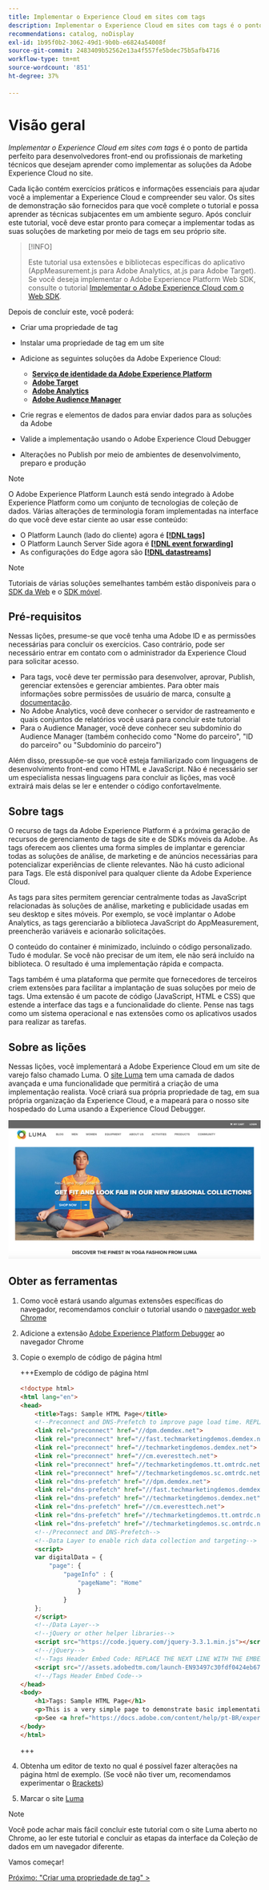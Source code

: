 ```yaml
---
title: Implementar o Experience Cloud em sites com tags
description: Implementar o Experience Cloud em sites com tags é o ponto de partida perfeito para desenvolvedores front-end ou profissionais de marketing técnicos que desejam aprender como implementar as soluções da Adobe Experience Cloud no site.
recommendations: catalog, noDisplay
exl-id: 1b95f0b2-3062-49d1-9b0b-e6824a54008f
source-git-commit: 2483409b52562e13a4f557fe5bdec75b5afb4716
workflow-type: tm+mt
source-wordcount: '851'
ht-degree: 37%

---
```


# Visão geral

_Implementar o Experience Cloud em sites com tags_ é o ponto de partida perfeito para desenvolvedores front-end ou profissionais de marketing técnicos que desejam aprender como implementar as soluções da Adobe Experience Cloud no site.

Cada lição contém exercícios práticos e informações essenciais para ajudar você a implementar a Experience Cloud e compreender seu valor.  Os sites de demonstração são fornecidos para que você complete o tutorial e possa aprender as técnicas subjacentes em um ambiente seguro. Após concluir este tutorial, você deve estar pronto para começar a implementar todas as suas soluções de marketing por meio de tags em seu próprio site.

>[!INFO]
>
>Este tutorial usa extensões e bibliotecas específicas do aplicativo (AppMeasurement.js para Adobe Analytics, at.js para Adobe Target). Se você deseja implementar o Adobe Experience Platform Web SDK, consulte o tutorial [Implementar o Adobe Experience Cloud com o Web SDK](/help/tutorial-web-sdk/overview.md).


Depois de concluir este, você poderá:

* Criar uma propriedade de tag

* Instalar uma propriedade de tag em um site

* Adicione as seguintes soluções da Adobe Experience Cloud:
   * **[Serviço de identidade da Adobe Experience Platform](id-service.md)**
   * **[Adobe Target](target.md)**
   * **[Adobe Analytics](analytics.md)**
   * **[Adobe Audience Manager](audience-manager.md)**

* Crie regras e elementos de dados para enviar dados para as soluções da Adobe

* Valide a implementação usando o Adobe Experience Cloud Debugger

* Alterações no Publish por meio de ambientes de desenvolvimento, preparo e produção

>[!NOTE]
>
>O Adobe Experience Platform Launch está sendo integrado à Adobe Experience Platform como um conjunto de tecnologias de coleção de dados. Várias alterações de terminologia foram implementadas na interface do que você deve estar ciente ao usar esse conteúdo:
>
> * O Platform Launch (lado do cliente) agora é **[[!DNL tags]](https://experienceleague.adobe.com/docs/experience-platform/tags/home.html?lang=pt-BR)**
> * O Platform Launch Server Side agora é **[[!DNL event forwarding]](https://experienceleague.adobe.com/docs/experience-platform/tags/event-forwarding/overview.html?lang=pt-BR)**
> * As configurações do Edge agora são **[[!DNL datastreams]](https://experienceleague.adobe.com/docs/experience-platform/edge/fundamentals/datastreams.html?lang=pt-BR)**

>[!NOTE]
>
>Tutoriais de várias soluções semelhantes também estão disponíveis para o [SDK da Web](../tutorial-web-sdk/overview.md) e o [SDK móvel](../tutorial-mobile-sdk/overview.md).

## Pré-requisitos

Nessas lições, presume-se que você tenha uma Adobe ID e as permissões necessárias para concluir os exercícios. Caso contrário, pode ser necessário entrar em contato com o administrador da Experience Cloud para solicitar acesso.

* Para tags, você deve ter permissão para desenvolver, aprovar, Publish, gerenciar extensões e gerenciar ambientes. Para obter mais informações sobre permissões de usuário de marca, consulte [a documentação](https://experienceleague.adobe.com/docs/experience-platform/tags/admin/user-permissions.html?lang=pt-BR).
* No Adobe Analytics, você deve conhecer o servidor de rastreamento e quais conjuntos de relatórios você usará para concluir este tutorial
* Para o Audience Manager, você deve conhecer seu subdomínio do Audience Manager (também conhecido como &quot;Nome do parceiro&quot;, &quot;ID do parceiro&quot; ou &quot;Subdomínio do parceiro&quot;)

Além disso, pressupõe-se que você esteja familiarizado com linguagens de desenvolvimento front-end como HTML e JavaScript. Não é necessário ser um especialista nessas linguagens para concluir as lições, mas você extrairá mais delas se ler e entender o código confortavelmente.

## Sobre tags

O recurso de tags da Adobe Experience Platform é a próxima geração de recursos de gerenciamento de tags de site e de SDKs móveis da Adobe. As tags oferecem aos clientes uma forma simples de implantar e gerenciar todas as soluções de análise, de marketing e de anúncios necessárias para potencializar experiências de cliente relevantes. Não há custo adicional para Tags. Ele está disponível para qualquer cliente da Adobe Experience Cloud.

As tags para sites permitem gerenciar centralmente todas as JavaScript relacionadas às soluções de análise, marketing e publicidade usadas em seu desktop e sites móveis. Por exemplo, se você implantar o Adobe Analytics, as tags gerenciarão a biblioteca JavaScript do AppMeasurement, preencherão variáveis e acionarão solicitações.

O conteúdo do container é minimizado, incluindo o código personalizado. Tudo é modular. Se você não precisar de um item, ele não será incluído na biblioteca. O resultado é uma implementação rápida e compacta.

Tags também é uma plataforma que permite que fornecedores de terceiros criem extensões para facilitar a implantação de suas soluções por meio de tags. Uma extensão é um pacote de código (JavaScript, HTML e CSS) que estende a interface das tags e a funcionalidade do cliente. Pense nas tags como um sistema operacional e nas extensões como os aplicativos usados para realizar as tarefas.

## Sobre as lições

Nessas lições, você implementará a Adobe Experience Cloud em um site de varejo falso chamado Luma. O [site Luma](https://luma.enablementadobe.com/content/luma/us/en.html) tem uma camada de dados avançada e uma funcionalidade que permitirá a criação de uma implementação realista. Você criará sua própria propriedade de tag, em sua própria organização da Experience Cloud, e a mapeará para o nosso site hospedado do Luma usando a Experience Cloud Debugger.

[![Site da Luma](images/overview-luma.png)](https://luma.enablementadobe.com/content/luma/us/en.html)

## Obter as ferramentas

1. Como você estará usando algumas extensões específicas do navegador, recomendamos concluir o tutorial usando o [navegador web Chrome](https://www.google.com/chrome/)
1. Adicione a extensão [Adobe Experience Platform Debugger](https://chromewebstore.google.com/detail/adobe-experience-platform/bfnnokhpnncpkdmbokanobigaccjkpob) ao navegador Chrome
1. Copie o exemplo de código de página html

   +++Exemplo de código de página html

   ```html
   <!doctype html>
   <html lang="en">
   <head>
       <title>Tags: Sample HTML Page</title>
       <!--Preconnect and DNS-Prefetch to improve page load time. REPLACE "techmarketingdemos" WITH YOUR OWN AAM PARTNER ID, TARGET CLIENT CODE, AND ANALYTICS TRACKING SERVER-->
       <link rel="preconnect" href="//dpm.demdex.net">
       <link rel="preconnect" href="//fast.techmarketingdemos.demdex.net">
       <link rel="preconnect" href="//techmarketingdemos.demdex.net">
       <link rel="preconnect" href="//cm.everesttech.net">
       <link rel="preconnect" href="//techmarketingdemos.tt.omtrdc.net">
       <link rel="preconnect" href="//techmarketingdemos.sc.omtrdc.net">
       <link rel="dns-prefetch" href="//dpm.demdex.net">
       <link rel="dns-prefetch" href="//fast.techmarketingdemos.demdex.net">
       <link rel="dns-prefetch" href="//techmarketingdemos.demdex.net">
       <link rel="dns-prefetch" href="//cm.everesttech.net">
       <link rel="dns-prefetch" href="//techmarketingdemos.tt.omtrdc.net">
       <link rel="dns-prefetch" href="//techmarketingdemos.sc.omtrdc.net">
       <!--/Preconnect and DNS-Prefetch-->
       <!--Data Layer to enable rich data collection and targeting-->
       <script>
       var digitalData = {
           "page": {
               "pageInfo" : {
                   "pageName": "Home"
                   }
               }
       };
       </script>
       <!--/Data Layer-->
       <!--jQuery or other helper libraries-->
       <script src="https://code.jquery.com/jquery-3.3.1.min.js"></script>
       <!--/jQuery-->
       <!--Tags Header Embed Code: REPLACE THE NEXT LINE WITH THE EMBED CODE FROM YOUR OWN DEVELOPMENT ENVIRONMENT-->
       <script src="//assets.adobedtm.com/launch-EN93497c30fdf0424eb678d5f4ffac66dc.min.js" async></script>
       <!--/Tags Header Embed Code-->
   </head>
   <body>
       <h1>Tags: Sample HTML Page</h1>
       <p>This is a very simple page to demonstrate basic implementation concepts of Tags</p>
       <p>See <a href="https://docs.adobe.com/content/help/pt-BR/experience-cloud/implementing-in-websites-with-launch/index.html">Implementing the Experience Cloud in Websites with Tags</a> for the complete tutorial</p>
   </body>
   </html>
   ```

   +++

1. Obtenha um editor de texto no qual é possível fazer alterações na página html de exemplo. (Se você não tiver um, recomendamos experimentar o [Brackets](https://brackets.io/))
1. Marcar o site [Luma](https://luma.enablementadobe.com/content/luma/us/en.html)

>[!NOTE]
>
>Você pode achar mais fácil concluir este tutorial com o site Luma aberto no Chrome, ao ler este tutorial e concluir as etapas da interface da Coleção de dados em um navegador diferente.

Vamos começar!

[Próximo: &quot;Criar uma propriedade de tag&quot; >](create-a-property.md)
